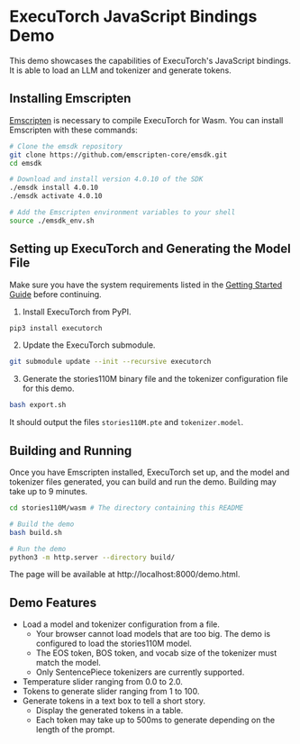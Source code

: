 # ExecuTorch JavaScript Bindings Demo

This demo showcases the capabilities of ExecuTorch's JavaScript bindings. It is able to load an LLM and tokenizer and generate tokens.

## Installing Emscripten

[Emscripten](https://emscripten.org/index.html) is necessary to compile ExecuTorch for Wasm. You can install Emscripten with these commands:

```bash
# Clone the emsdk repository
git clone https://github.com/emscripten-core/emsdk.git
cd emsdk

# Download and install version 4.0.10 of the SDK
./emsdk install 4.0.10
./emsdk activate 4.0.10

# Add the Emscripten environment variables to your shell
source ./emsdk_env.sh
```

## Setting up ExecuTorch and Generating the Model File

Make sure you have the system requirements listed in the [Getting Started Guide](https://docs.pytorch.org/executorch/main/getting-started.html#system-requirements) before continuing.

1. Install ExecuTorch from PyPI.
```bash
pip3 install executorch
```

2. Update the ExecuTorch submodule.
```bash
git submodule update --init --recursive executorch
```

3. Generate the stories110M binary file and the tokenizer configuration file for this demo.

```bash
bash export.sh
```
It should output the files `stories110M.pte` and `tokenizer.model`.

## Building and Running

Once you have Emscripten installed, ExecuTorch set up, and the model and tokenizer files generated, you can build and run the demo. Building may take up to 9 minutes.

```bash
cd stories110M/wasm # The directory containing this README

# Build the demo
bash build.sh

# Run the demo
python3 -m http.server --directory build/
```

The page will be available at http://localhost:8000/demo.html.

## Demo Features

- Load a model and tokenizer configuration from a file.
  - Your browser cannot load models that are too big. The demo is configured to load the stories110M model.
  - The EOS token, BOS token, and vocab size of the tokenizer must match the model.
  - Only SentencePiece tokenizers are currently supported.
- Temperature slider ranging from 0.0 to 2.0.
- Tokens to generate slider ranging from 1 to 100.
- Generate tokens in a text box to tell a short story.
  - Display the generated tokens in a table.
  - Each token may take up to 500ms to generate depending on the length of the prompt.
